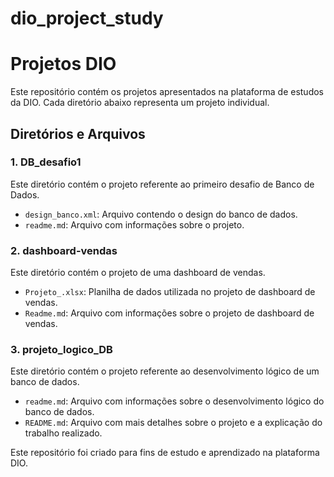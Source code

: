 # dio_project_study


# Projetos DIO

Este repositório contém os projetos apresentados na plataforma de estudos da DIO. Cada diretório abaixo representa um projeto individual.

## Diretórios e Arquivos

### 1. **DB_desafio1**
   Este diretório contém o projeto referente ao primeiro desafio de Banco de Dados.

   - `design_banco.xml`: Arquivo contendo o design do banco de dados.
   - `readme.md`: Arquivo com informações sobre o projeto.

### 2. **dashboard-vendas**
   Este diretório contém o projeto de uma dashboard de vendas.

   - `Projeto_.xlsx`: Planilha de dados utilizada no projeto de dashboard de vendas.
   - `Readme.md`: Arquivo com informações sobre o projeto de dashboard de vendas.

### 3. **projeto_logico_DB**
   Este diretório contém o projeto referente ao desenvolvimento lógico de um banco de dados.

   - `readme.md`: Arquivo com informações sobre o desenvolvimento lógico do banco de dados.
   - `README.md`: Arquivo com mais detalhes sobre o projeto e a explicação do trabalho realizado.



Este repositório foi criado para fins de estudo e aprendizado na plataforma DIO.
